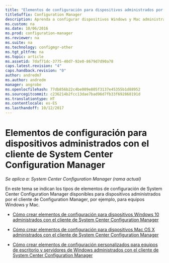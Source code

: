 ```yaml
---
title: "Elementos de configuración para dispositivos administrados por el cliente "
titleSuffix: Configuration Manager
description: Aprenda a configurar dispositivos Windows y Mac administrados con el cliente de System Center Configuration Manager.
ms.custom: na
ms.date: 10/06/2016
ms.prod: configuration-manager
ms.reviewer: na
ms.suite: na
ms.technology: configmgr-other
ms.tgt_pltfrm: na
ms.topic: article
ms.assetid: 7daf71dc-3775-40d7-92e0-8679d7d90a78
caps.latest.revision: "4"
caps.handback.revision: "0"
author: andredm7
ms.author: andredm
manager: angrobe
ms.openlocfilehash: 77db856b22c4be009e805f3137e45355b1d88952
ms.sourcegitcommit: c236214b2fcc13dae7bad96d7fb33f692868191d
ms.translationtype: HT
ms.contentlocale: es-ES
ms.lasthandoff: 10/12/2017
---
```

# <a name="configuration-items-for-devices-managed-with-the-system-center-configuration-manager-client"></a>Elementos de configuración para dispositivos administrados con el cliente de System Center Configuration Manager

*Se aplica a: System Center Configuration Manager (rama actual)*

En este tema se indican los tipos de elementos de configuración de System Center Configuration Manager disponibles para dispositivos administrados por el cliente de Configuration Manager, por ejemplo, para equipos Windows y Mac.  

-   [Cómo crear elementos de configuración para dispositivos Windows 10 administrados con el cliente de System Center Configuration Manager](../../compliance/deploy-use/create-configuration-items-for-windows-10-devices-managed-with-the-client.md)  

-   [Cómo crear elementos de configuración para dispositivos Mac OS X administrados con el cliente de System Center Configuration Manager](../../compliance/deploy-use/create-configuration-items-for-mac-os-x-devices-managed-with-the-client.md)  

-   [Cómo crear elementos de configuración personalizados para equipos de escritorio y servidores de Windows administrados con el cliente de System Center Configuration Manager](../../compliance/deploy-use/create-custom-configuration-items-for-windows-desktop-and-server-computers-managed-with-the-client.md)  
